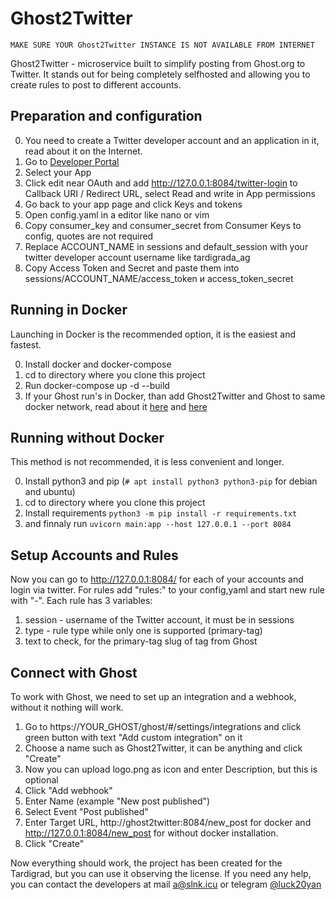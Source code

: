 # Ghost2Twitter

```
MAKE SURE YOUR Ghost2Twitter INSTANCE IS NOT AVAILABLE FROM INTERNET
```
Ghost2Twitter - microservice built to simplify posting from Ghost.org to Twitter. It stands out for being completely selfhosted and allowing you to create rules to post to different accounts.
## Preparation and configuration

0. You need to create a Twitter developer account and an application in it, read about it on the Internet.
1. Go to [Developer Portal](https://developer.twitter.com/en/portal/dashboard)
2. Select your App
3. Click edit near OAuth and add http://127.0.0.1:8084/twitter-login to Callback URI / Redirect URL, select Read and write in App permissions
4. Go back to your app page and click Keys and tokens
5. Open config.yaml in a editor like nano or vim
6. Copy consumer_key and consumer_secret from Consumer Keys to config, quotes are not required
7. Replace ACCOUNT_NAME in sessions and default_session with your twitter developer account username like tardigrada_ag
8. Copy Access Token and Secret and paste them into sessions/ACCOUNT_NAME/access_token и access_token_secret

## Running in Docker
Launching in Docker is the recommended option, it is the easiest and fastest.

0. Install docker and docker-compose
1. cd to directory where you clone this project
2. Run docker-compose up -d --build
3. If your Ghost run's in Docker, than add Ghost2Twitter and Ghost to same docker network, read about it [here](https://docs.docker.com/network/) and [here](https://docs.docker.com/compose/networking/)

## Running without Docker

This method is not recommended, it is less convenient and longer.

0. Install python3 and pip (`# apt install python3 python3-pip` for debian and ubuntu)
1. cd to directory where you clone this project
2. Install requirements `python3 -m pip install -r requirements.txt`
3. and finnaly run `uvicorn main:app --host 127.0.0.1 --port 8084`


## Setup Accounts and Rules 

Now you can go to http://127.0.0.1:8084/ for each of your accounts and login via twitter. For rules add "rules:" to your config,yaml and start new rule with "-". 
Each rule has 3 variables:
1. session - username of the Twitter account, it must be in sessions
2. type - rule type while only one is supported (primary-tag)
3. text to check, for the primary-tag slug of tag from Ghost

## Connect with Ghost

To work with Ghost, we need to set up an integration and a webhook, without it nothing will work.

1. Go to https://YOUR_GHOST/ghost/#/settings/integrations and click green button with text "Add custom integration" on it
2. Choose a name such as Ghost2Twitter, it can be anything and click "Create"
3. Now you can upload logo.png as icon and enter Description, but this is optional
4. Click "Add webhook"
5. Enter Name (example "New post published")
6. Select Event "Post published"
7. Enter Target URL, http://ghost2twitter:8084/new_post for docker and http://127.0.0.1:8084/new_post for without docker installation.
8. Click "Create"


Now everything should work, the project has been created for the Tardigrad, but you can use it observing the license.
If you need any help, you can contact the developers at mail [a@slnk.icu](mailto:a@slnk.icu) or telegram [@luck20yan](https://t.me/luck20yan)
